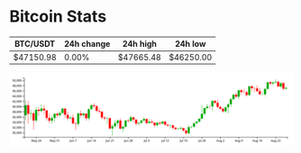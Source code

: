 # Bitcoin Stats

BTC/USDT|24h change|24h high|24h low|
|---|---|---|---|
|$47150.98|0.00%|$47665.48|$46250.00|

<img src="./chart.svg">

